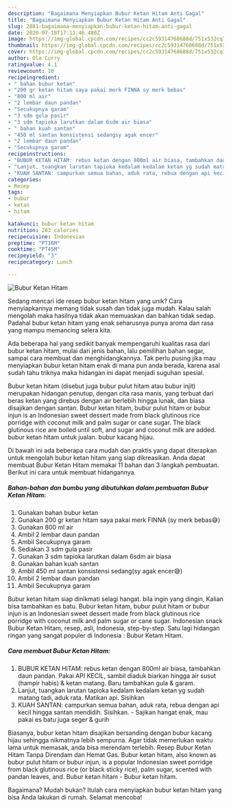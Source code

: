 ```yaml
---
description: "Bagaimana Menyiapkan Bubur Ketan Hitam Anti Gagal"
title: "Bagaimana Menyiapkan Bubur Ketan Hitam Anti Gagal"
slug: 2881-bagaimana-menyiapkan-bubur-ketan-hitam-anti-gagal
date: 2020-07-18T17:13:46.480Z
image: https://img-global.cpcdn.com/recipes/cc2c59314768688d/751x532cq70/bubur-ketan-hitam-foto-resep-utama.jpg
thumbnail: https://img-global.cpcdn.com/recipes/cc2c59314768688d/751x532cq70/bubur-ketan-hitam-foto-resep-utama.jpg
cover: https://img-global.cpcdn.com/recipes/cc2c59314768688d/751x532cq70/bubur-ketan-hitam-foto-resep-utama.jpg
author: Ola Curry
ratingvalue: 4.1
reviewcount: 10
recipeingredient:
- " bahan bubur ketan"
- "200 gr ketan hitam saya pakai merk FINNA sy merk bebas"
- "800 ml air"
- "2 lembar daun pandan"
- "Secukupnya garam"
- "3 sdm gula pasir"
- "3 sdm tapioka larutkan dalam 6sdm air biasa"
- " bahan kuah santan"
- "450 ml santan konsistensi sedangsy agak encer"
- "2 lembar daun pandan"
- "Secukupnya garam"
recipeinstructions:
- "BUBUR KETAN HITAM: rebus ketan dengan 800ml air biasa, tambahkan daun pandan. Pakai API KECIL, sambil diaduk biarkan hingga air susut (hampir habis) &amp; ketan matang. Baru tambahkan gula &amp; garam."
- "Lanjut, tuangkan larutan tapioka kedalam kedalam ketan yg sudah matang tadi, aduk rata. Matikan api. Sisihkan"
- "KUAH SANTAN: campurkan semua bahan, aduk rata, rebua dengan api kecil hingga santan mendidih. Sisihkan. Sajikan hangat enak, mau pakai es batu juga seger &amp; gurih"
categories:
- Resep
tags:
- bubur
- ketan
- hitam

katakunci: bubur ketan hitam 
nutrition: 283 calories
recipecuisine: Indonesian
preptime: "PT16M"
cooktime: "PT45M"
recipeyield: "3"
recipecategory: Lunch

---
```



![Bubur Ketan Hitam](https://img-global.cpcdn.com/recipes/cc2c59314768688d/751x532cq70/bubur-ketan-hitam-foto-resep-utama.jpg)

Sedang mencari ide resep bubur ketan hitam yang unik? Cara menyiapkannya memang tidak susah dan tidak juga mudah. Kalau salah mengolah maka hasilnya tidak akan memuaskan dan bahkan tidak sedap. Padahal bubur ketan hitam yang enak seharusnya punya aroma dan rasa yang mampu memancing selera kita.

Ada beberapa hal yang sedikit banyak mempengaruhi kualitas rasa dari bubur ketan hitam, mulai dari jenis bahan, lalu pemilihan bahan segar, sampai cara membuat dan menghidangkannya. Tak perlu pusing jika mau menyiapkan bubur ketan hitam enak di mana pun anda berada, karena asal sudah tahu triknya maka hidangan ini dapat menjadi suguhan spesial.

Bubur ketan hitam (disebut juga bubur pulut hitam atau bubur injit) merupakan hidangan penutup, dengan cita rasa manis, yang terbuat dari beras ketan yang direbus dengan air berlebih hingga lunak, dan biasa disajikan dengan santan. Bubur ketan hitam, bubur pulut hitam or bubur injun is an Indonesian sweet dessert made from black glutinous rice porridge with coconut milk and palm sugar or cane sugar. The black glutinous rice are boiled until soft, and sugar and coconut milk are added. bubur ketan hitam untuk jualan. bubur kacang hijau.


Di bawah ini ada beberapa cara mudah dan praktis yang dapat diterapkan untuk mengolah bubur ketan hitam yang siap dikreasikan. Anda dapat membuat Bubur Ketan Hitam memakai 11 bahan dan 3 langkah pembuatan. Berikut ini cara untuk membuat hidangannya.

<!--inarticleads1-->

##### Bahan-bahan dan bumbu yang dibutuhkan dalam pembuatan Bubur Ketan Hitam:

1. Gunakan  bahan bubur ketan
1. Gunakan 200 gr ketan hitam saya pakai merk FINNA (sy merk bebas😅)
1. Gunakan 800 ml air
1. Ambil 2 lembar daun pandan
1. Ambil Secukupnya garam
1. Sediakan 3 sdm gula pasir
1. Gunakan 3 sdm tapioka larutkan dalam 6sdm air biasa
1. Gunakan  bahan kuah santan
1. Ambil 450 ml santan konsistensi sedang(sy agak encer😅)
1. Ambil 2 lembar daun pandan
1. Ambil Secukupnya garam


Bubur ketan hitam siap dinikmati selagi hangat. bila ingin yang dingin, Kalian bisa tambahkan es batu. Bubur ketan hitam, bubur pulut hitam or bubur injun is an Indonesian sweet dessert made from black glutinous rice porridge with coconut milk and palm sugar or cane sugar. Indonesian snack Bubur Ketan Hitam, resep, asli, Indonesia, step-by-step. Satu lagi hidangan ringan yang sangat populer di Indonesia : Bubur Ketam Hitam. 

<!--inarticleads2-->

##### Cara membuat Bubur Ketan Hitam:

1. BUBUR KETAN HITAM: rebus ketan dengan 800ml air biasa, tambahkan daun pandan. Pakai API KECIL, sambil diaduk biarkan hingga air susut (hampir habis) &amp; ketan matang. Baru tambahkan gula &amp; garam.
1. Lanjut, tuangkan larutan tapioka kedalam kedalam ketan yg sudah matang tadi, aduk rata. Matikan api. Sisihkan
1. KUAH SANTAN: campurkan semua bahan, aduk rata, rebua dengan api kecil hingga santan mendidih. Sisihkan. - Sajikan hangat enak, mau pakai es batu juga seger &amp; gurih


Biasanya, bubur ketan hitam disajikan bersanding dengan bubur kacang hijau sehingga nikmatnya lebih sempurna. Agar tidak memerlukan waktu lama untuk memasak, anda bisa merendam terlebih. Resep Bubur Ketan Hitam Tanpa Direndam dan Hemat Gas. Bubur ketan hitam, also known as bubur pulut hitam or bubur injun, is a popular Indonesian sweet porridge from black glutinous rice (or black sticky rice), palm sugar, scented with pandan leaves, and. Bubur ketan hitam - Bubur ketan hitam. 

Bagaimana? Mudah bukan? Itulah cara menyiapkan bubur ketan hitam yang bisa Anda lakukan di rumah. Selamat mencoba!
